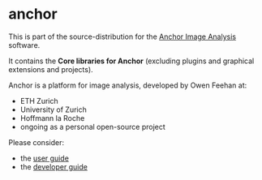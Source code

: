# anchor

This is part of the source-distribution for the [Anchor Image Analysis](http://www.anchoranalysis.org) software.

It contains the **Core libraries for Anchor** (excluding plugins and graphical extensions and projects).

Anchor is a platform for image analysis, developed by Owen Feehan at:

* ETH Zurich
* University of Zurich
* Hoffmann la Roche
* ongoing as a personal open-source project

Please consider:
* the [user guide](https://www.anchoranalysis.org/user_guide.html)
* the [developer guide](https://www.anchoranalysis.org/developer_guide.html)